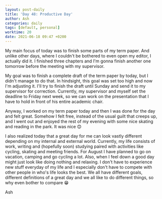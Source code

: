 ```yaml
---
layout: post-daily
title: 'Day 48: Productive Day'
author: Ash
categories: daily
tags: [default, personal]
worktime: 20
date: 2021-06-18 09:47 +0200
---
```

My main focus of today was to finish some parts of my term paper. And unlike other days, where I couldn't be bothered to even open my editor, I actually did it. I finished three chapters and I'm gonna finish another one tomorrow before the meeting with my supervisor. 

My goal was to finish a complete draft of the term paper by today, but I didn't manage to do that. In hindsight, this goal was set too high and now I'm adjusting it. I'll try to finish the draft until Sunday and send it to my supervisor for correction. Currently, my supervisor and myself set the deadline to Friday next week, so we can work on the presentation that I have to hold in front of his entire academic chair.

Anyway, I worked on my term paper today and then I was done for the day and felt great. Somehow I felt free, instead of the usual guilt that creeps up, and I went out and enjoyed the rest of my evening with some nice skating and reading in the park. It was nice 😊

I also realized today that a great day for me can look vastly different depending on my internal and external world. Currently, my life consists of work, writing and (hopefully soon) studying paired with activities like cycling, skating and meeting friends. For August I have planned to go on vacation, camping and go cycling a lot. Also, when I feel down a good day might just look like doing nothing and relaxing. I don't have to experience new stuff everyday of my life and I especially don't have to compete with other people in who's life looks the best. We all have different goals, different definitions of a great day and we all like to do different things, so why even bother to compare 😁

Ash
